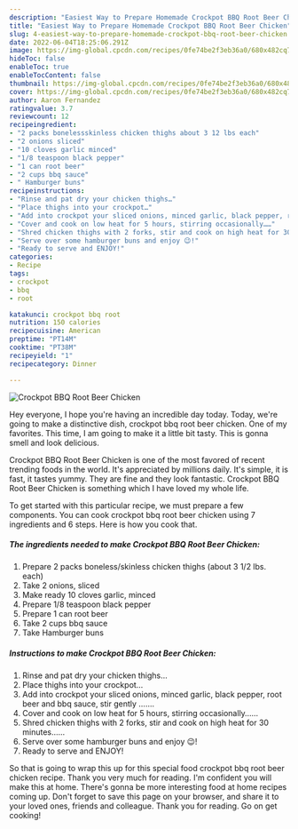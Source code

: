 ```yaml
---
description: "Easiest Way to Prepare Homemade Crockpot BBQ Root Beer Chicken"
title: "Easiest Way to Prepare Homemade Crockpot BBQ Root Beer Chicken"
slug: 4-easiest-way-to-prepare-homemade-crockpot-bbq-root-beer-chicken
date: 2022-06-04T18:25:06.291Z
image: https://img-global.cpcdn.com/recipes/0fe74be2f3eb36a0/680x482cq70/crockpot-bbq-root-beer-chicken-recipe-main-photo.jpg
hideToc: false
enableToc: true
enableTocContent: false
thumbnail: https://img-global.cpcdn.com/recipes/0fe74be2f3eb36a0/680x482cq70/crockpot-bbq-root-beer-chicken-recipe-main-photo.jpg
cover: https://img-global.cpcdn.com/recipes/0fe74be2f3eb36a0/680x482cq70/crockpot-bbq-root-beer-chicken-recipe-main-photo.jpg
author: Aaron Fernandez
ratingvalue: 3.7
reviewcount: 12
recipeingredient:
- "2 packs bonelessskinless chicken thighs about 3 12 lbs each"
- "2 onions sliced"
- "10 cloves garlic minced"
- "1/8 teaspoon black pepper"
- "1 can root beer"
- "2 cups bbq sauce"
- " Hamburger buns"
recipeinstructions:
- "Rinse and pat dry your chicken thighs…"
- "Place thighs into your crockpot…"
- "Add into crockpot your sliced onions, minced garlic, black pepper, root beer and bbq sauce, stir gently ……."
- "Cover and cook on low heat for 5 hours, stirring occasionally……"
- "Shred chicken thighs with 2 forks, stir and cook on high heat for 30 minutes……"
- "Serve over some hamburger buns and enjoy 😉!"
- "Ready to serve and ENJOY!"
categories:
- Recipe
tags:
- crockpot
- bbq
- root

katakunci: crockpot bbq root 
nutrition: 150 calories
recipecuisine: American
preptime: "PT14M"
cooktime: "PT38M"
recipeyield: "1"
recipecategory: Dinner

---
```



![Crockpot BBQ Root Beer Chicken](https://img-global.cpcdn.com/recipes/0fe74be2f3eb36a0/680x482cq70/crockpot-bbq-root-beer-chicken-recipe-main-photo.jpg)

Hey everyone, I hope you're having an incredible day today. Today, we're going to make a distinctive dish, crockpot bbq root beer chicken. One of my favorites. This time, I am going to make it a little bit tasty. This is gonna smell and look delicious.

Crockpot BBQ Root Beer Chicken is one of the most favored of recent trending foods in the world. It's appreciated by millions daily. It's simple, it is fast, it tastes yummy. They are fine and they look fantastic. Crockpot BBQ Root Beer Chicken is something which I have loved my whole life.




To get started with this particular recipe, we must prepare a few components. You can cook crockpot bbq root beer chicken using 7 ingredients and 6 steps. Here is how you cook that.

<!--inarticleads1-->

##### The ingredients needed to make Crockpot BBQ Root Beer Chicken:

1. Prepare 2 packs boneless/skinless chicken thighs (about 3 1/2 lbs. each)
1. Take 2 onions, sliced
1. Make ready 10 cloves garlic, minced
1. Prepare 1/8 teaspoon black pepper
1. Prepare 1 can root beer
1. Take 2 cups bbq sauce
1. Take  Hamburger buns




<!--inarticleads2-->

##### Instructions to make Crockpot BBQ Root Beer Chicken:

1. Rinse and pat dry your chicken thighs…
1. Place thighs into your crockpot…
1. Add into crockpot your sliced onions, minced garlic, black pepper, root beer and bbq sauce, stir gently …….
1. Cover and cook on low heat for 5 hours, stirring occasionally……
1. Shred chicken thighs with 2 forks, stir and cook on high heat for 30 minutes……
1. Serve over some hamburger buns and enjoy 😉!
1. Ready to serve and ENJOY!



So that is going to wrap this up for this special food crockpot bbq root beer chicken recipe. Thank you very much for reading. I'm confident you will make this at home. There's gonna be more interesting food at home recipes coming up. Don't forget to save this page on your browser, and share it to your loved ones, friends and colleague. Thank you for reading. Go on get cooking!
